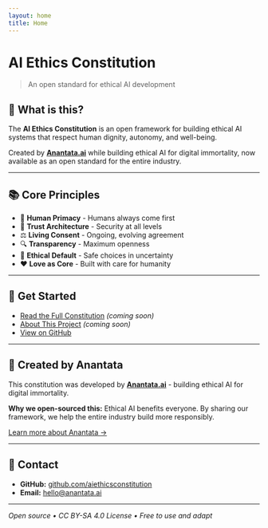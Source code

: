 ```yaml
---
layout: home
title: Home
---
```


# AI Ethics Constitution

> An open standard for ethical AI development

## 🎯 What is this?

The **AI Ethics Constitution** is an open framework for building ethical AI systems that respect human dignity, autonomy, and well-being.

Created by [**Anantata.ai**](https://anantata.ai) while building ethical AI for digital immortality, now available as an open standard for the entire industry.

---

## 📚 Core Principles

- 🎯 **Human Primacy** - Humans always come first
- 🔐 **Trust Architecture** - Security at all levels
- ⚖️ **Living Consent** - Ongoing, evolving agreement
- 🔍 **Transparency** - Maximum openness
- 🚫 **Ethical Default** - Safe choices in uncertainty
- ❤️ **Love as Core** - Built with care for humanity

---

## 🚀 Get Started

- [Read the Full Constitution](constitution.md) *(coming soon)*
- [About This Project](about.md) *(coming soon)*
- [View on GitHub](https://github.com/aiethicsconstitution/constitution)

---

## 🤝 Created by Anantata

This constitution was developed by [**Anantata.ai**](https://anantata.ai) - building ethical AI for digital immortality.

**Why we open-sourced this:** Ethical AI benefits everyone. By sharing our framework, we help the entire industry build more responsibly.

[Learn more about Anantata →](https://anantata.ai)

---

## 📧 Contact

- **GitHub:** [github.com/aiethicsconstitution](https://github.com/aiethicsconstitution)
- **Email:** hello@anantata.ai

---

*Open source • CC BY-SA 4.0 License • Free to use and adapt*
